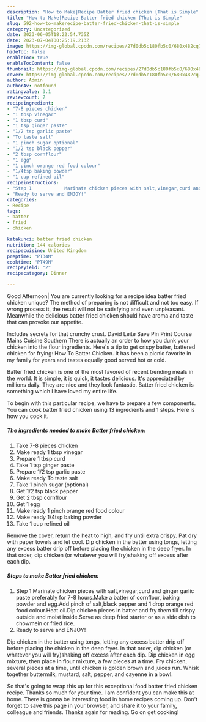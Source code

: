 ```yaml
---
description: "How to Make|Recipe Batter fried chicken {That is Simple"
title: "How to Make|Recipe Batter fried chicken {That is Simple"
slug: 592-how-to-makerecipe-batter-fried-chicken-that-is-simple
category: Uncategorized
date: 2023-06-05T18:22:54.735Z
date: 2023-07-04T00:25:19.213Z
image: https://img-global.cpcdn.com/recipes/27d0db5c180fb5c0/680x482cq70/batter-fried-chicken-recipe-main-photo.jpg
hideToc: false
enableToc: true
enableTocContent: false
thumbnail: https://img-global.cpcdn.com/recipes/27d0db5c180fb5c0/680x482cq70/batter-fried-chicken-recipe-main-photo.jpg
cover: https://img-global.cpcdn.com/recipes/27d0db5c180fb5c0/680x482cq70/batter-fried-chicken-recipe-main-photo.jpg
author: Admin
authorAv: notfound
ratingvalue: 3.1
reviewcount: 7
recipeingredient:
- "7-8 pieces chicken"
- "1 tbsp vinegar"
- "1 tbsp curd"
- "1 tsp ginger paste"
- "1/2 tsp garlic paste"
- "To taste salt"
- "1 pinch sugar optional"
- "1/2 tsp black pepper"
- "2 tbsp cornflour"
- "1 egg"
- "1 pinch orange red food colour"
- "1/4tsp baking powder"
- "1 cup refined oil"
recipeinstructions:
- "Step 1            Marinate chicken pieces with salt,vinegar,curd and ginger garlic paste preferably for 7-8 hours.Make a batter of cornflour, baking powder and egg.Add pinch of salt,black pepper and 1 drop orange red food colour.Heat oil.Dip chicken pieces in batter and fry them till crispy outside and moist inside.Serve as deep fried starter or as a side dish to chowmein or fried rice."
- "Ready to serve and ENJOY!"
categories:
- Recipe
tags:
- batter
- fried
- chicken

katakunci: batter fried chicken 
nutrition: 144 calories
recipecuisine: United Kingdom
preptime: "PT34M"
cooktime: "PT49M"
recipeyield: "2"
recipecategory: Dinner

---
```



Good Afternoon| You are currently looking for a recipe idea batter fried chicken unique? The method of preparing is not difficult and not too easy. If wrong process it, the result will not be satisfying and even unpleasant. Meanwhile the delicious batter fried chicken should have aroma and taste that can provoke our appetite.





Includes secrets for that crunchy crust. David Leite Save Pin Print Course Mains Cuisine Southern There is actually an order to how you dunk your chicken into the flour ingredients. Here&#39;s a tip to get crispy batter, battered chicken for frying: How To Batter Chicken. It has been a picnic favorite in my family for years and tastes equally good served hot or cold.

Batter fried chicken is one of the most favored of recent trending meals in the world. It is simple, it is quick, it tastes delicious. It's appreciated by millions daily. They are nice and they look fantastic. Batter fried chicken is something which I have loved my entire life.


To begin with this particular recipe, we have to prepare a few components. You can cook batter fried chicken using 13 ingredients and 1 steps. Here is how you cook it.

<!--inarticleads1-->

##### The ingredients needed to make Batter fried chicken:

1. Take 7-8 pieces chicken
1. Make ready 1 tbsp vinegar
1. Prepare 1 tbsp curd
1. Take 1 tsp ginger paste
1. Prepare 1/2 tsp garlic paste
1. Make ready To taste salt
1. Take 1 pinch sugar (optional)
1. Get 1/2 tsp black pepper
1. Get 2 tbsp cornflour
1. Get 1 egg
1. Make ready 1 pinch orange red food colour
1. Make ready 1/4tsp baking powder
1. Take 1 cup refined oil


Remove the cover, return the heat to high, and fry until extra crispy. Pat dry with paper towels and let cool. Dip chicken in the batter using tongs, letting any excess batter drip off before placing the chicken in the deep fryer. In that order, dip chicken (or whatever you will fry)shaking off excess after each dip. 

<!--inarticleads2-->

##### Steps to make Batter fried chicken:

1. Step 1            Marinate chicken pieces with salt,vinegar,curd and ginger garlic paste preferably for 7-8 hours.Make a batter of cornflour, baking powder and egg.Add pinch of salt,black pepper and 1 drop orange red food colour.Heat oil.Dip chicken pieces in batter and fry them till crispy outside and moist inside.Serve as deep fried starter or as a side dish to chowmein or fried rice.
1. Ready to serve and ENJOY!

Dip chicken in the batter using tongs, letting any excess batter drip off before placing the chicken in the deep fryer. In that order, dip chicken (or whatever you will fry)shaking off excess after each dip. Dip chicken in egg mixture, then place in flour mixture, a few pieces at a time. Fry chicken, several pieces at a time, until chicken is golden brown and juices run. Whisk together buttermilk, mustard, salt, pepper, and cayenne in a bowl. 

So that's going to wrap this up for this exceptional food batter fried chicken recipe. Thanks so much for your time. I am confident you can make this at home. There is gonna be interesting food in home recipes coming up. Don't forget to save this page in your browser, and share it to your family, colleague and friends. Thanks again for reading. Go on get cooking!
